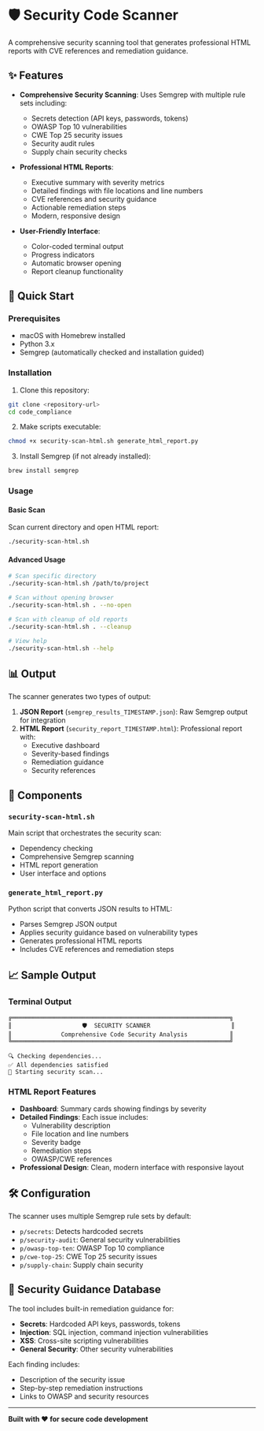 # 🛡️ Security Code Scanner

A comprehensive security scanning tool that generates professional HTML reports with CVE references and remediation guidance.

## ✨ Features

- **Comprehensive Security Scanning**: Uses Semgrep with multiple rule sets including:
  - Secrets detection (API keys, passwords, tokens)
  - OWASP Top 10 vulnerabilities
  - CWE Top 25 security issues
  - Security audit rules
  - Supply chain security checks

- **Professional HTML Reports**: 
  - Executive summary with severity metrics
  - Detailed findings with file locations and line numbers
  - CVE references and security guidance
  - Actionable remediation steps
  - Modern, responsive design

- **User-Friendly Interface**:
  - Color-coded terminal output
  - Progress indicators
  - Automatic browser opening
  - Report cleanup functionality

## 🚀 Quick Start

### Prerequisites

- macOS with Homebrew installed
- Python 3.x
- Semgrep (automatically checked and installation guided)

### Installation

1. Clone this repository:
```bash
git clone <repository-url>
cd code_compliance
```

2. Make scripts executable:
```bash
chmod +x security-scan-html.sh generate_html_report.py
```

3. Install Semgrep (if not already installed):
```bash
brew install semgrep
```

### Usage

#### Basic Scan
Scan current directory and open HTML report:
```bash
./security-scan-html.sh
```

#### Advanced Usage
```bash
# Scan specific directory
./security-scan-html.sh /path/to/project

# Scan without opening browser
./security-scan-html.sh . --no-open

# Scan with cleanup of old reports
./security-scan-html.sh . --cleanup

# View help
./security-scan-html.sh --help
```

## 📊 Output

The scanner generates two types of output:

1. **JSON Report** (`semgrep_results_TIMESTAMP.json`): Raw Semgrep output for integration
2. **HTML Report** (`security_report_TIMESTAMP.html`): Professional report with:
   - Executive dashboard
   - Severity-based findings
   - Remediation guidance
   - Security references

## 🔧 Components

### `security-scan-html.sh`
Main script that orchestrates the security scan:
- Dependency checking
- Comprehensive Semgrep scanning
- HTML report generation
- User interface and options

### `generate_html_report.py`
Python script that converts JSON results to HTML:
- Parses Semgrep JSON output
- Applies security guidance based on vulnerability types
- Generates professional HTML reports
- Includes CVE references and remediation steps

## 📈 Sample Output

### Terminal Output
```
╔══════════════════════════════════════════════════════════════╗
║                    🛡️  SECURITY SCANNER                       ║
║              Comprehensive Code Security Analysis            ║
╚══════════════════════════════════════════════════════════════╝

🔍 Checking dependencies...
✅ All dependencies satisfied
🚀 Starting security scan...
```

### HTML Report Features
- **Dashboard**: Summary cards showing findings by severity
- **Detailed Findings**: Each issue includes:
  - Vulnerability description
  - File location and line numbers
  - Severity badge
  - Remediation steps
  - OWASP/CWE references
- **Professional Design**: Clean, modern interface with responsive layout

## 🛠️ Configuration

The scanner uses multiple Semgrep rule sets by default:
- `p/secrets`: Detects hardcoded secrets
- `p/security-audit`: General security vulnerabilities
- `p/owasp-top-ten`: OWASP Top 10 compliance
- `p/cwe-top-25`: CWE Top 25 security issues
- `p/supply-chain`: Supply chain security

## 📝 Security Guidance Database

The tool includes built-in remediation guidance for:
- **Secrets**: Hardcoded API keys, passwords, tokens
- **Injection**: SQL injection, command injection vulnerabilities
- **XSS**: Cross-site scripting vulnerabilities
- **General Security**: Other security vulnerabilities

Each finding includes:
- Description of the security issue
- Step-by-step remediation instructions
- Links to OWASP and security resources

---

**Built with ❤️ for secure code development**

